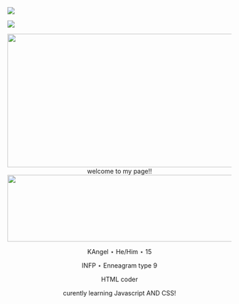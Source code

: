 ![](https://lastfm-recently-played.vercel.app/api?user=bugged_outtt&count=1)

![](https://komarev.com/ghpvc/?username=Gr1m-Reaper&color=blue)

<p align="center">

  <img width="850" height="300" src="https://i.pinimg.com/1200x/70/27/8b/70278bfd4ed71660dabd6c23c1a920e1.jpg">
welcome to my page!!

  <img width="850" height="150" src="[https://i.pinimg.com/1200x/70/27/8b/70278bfd4ed71660dabd6c23c1a920e1.jpg](https://64.media.tumblr.com/cd9d78d9f8b659711ae4edbebc4e11fe/4e1622dcc05fe61f-21/s1280x1920/67cc5ccc042af438827efcd240aa16c19dfbaa1e.pnj)">

<p align="center">
KAngel ⋆ He/Him ⋆ 15
<p align="center">
INFP ⋆ Enneagram type 9
<p align="center">
HTML coder 
<p align="center">
curently learning Javascript AND CSS!

